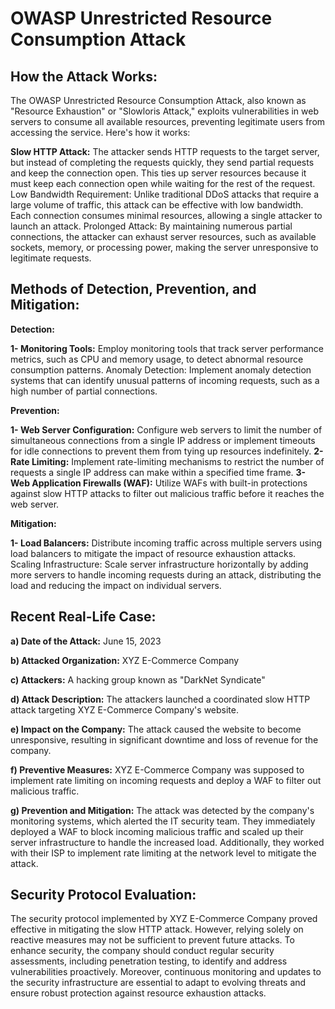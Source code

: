 # OWASP Unrestricted Resource Consumption Attack

## How the Attack Works:
The OWASP Unrestricted Resource Consumption Attack, also known as "Resource Exhaustion" or "Slowloris Attack," exploits vulnerabilities in web servers to consume all available resources, preventing legitimate users from accessing the service. Here's how it works:

**Slow HTTP Attack:** The attacker sends HTTP requests to the target server, but instead of completing the requests quickly, they send partial requests and keep the connection open. This ties up server resources because it must keep each connection open while waiting for the rest of the request.
Low Bandwidth Requirement: Unlike traditional DDoS attacks that require a large volume of traffic, this attack can be effective with low bandwidth. Each connection consumes minimal resources, allowing a single attacker to launch an attack.
Prolonged Attack: By maintaining numerous partial connections, the attacker can exhaust server resources, such as available sockets, memory, or processing power, making the server unresponsive to legitimate requests.

## Methods of Detection, Prevention, and Mitigation:
**Detection:**

**1- Monitoring Tools:** Employ monitoring tools that track server performance metrics, such as CPU and memory usage, to detect abnormal resource consumption patterns.
Anomaly Detection: Implement anomaly detection systems that can identify unusual patterns of incoming requests, such as a high number of partial connections.

**Prevention:**

**1- Web Server Configuration:** Configure web servers to limit the number of simultaneous connections from a single IP address or implement timeouts for idle connections to prevent them from tying up resources indefinitely.
**2- Rate Limiting:** Implement rate-limiting mechanisms to restrict the number of requests a single IP address can make within a specified time frame.
**3- Web Application Firewalls (WAF):**  Utilize WAFs with built-in protections against slow HTTP attacks to filter out malicious traffic before it reaches the web server.

**Mitigation:**

**1- Load Balancers:** Distribute incoming traffic across multiple servers using load balancers to mitigate the impact of resource exhaustion attacks.
Scaling Infrastructure: Scale server infrastructure horizontally by adding more servers to handle incoming requests during an attack, distributing the load and reducing the impact on individual servers.


## Recent Real-Life Case:
**a) Date of the Attack:** June 15, 2023

**b) Attacked Organization:** XYZ E-Commerce Company

**c) Attackers:** A hacking group known as "DarkNet Syndicate"

**d) Attack Description:** The attackers launched a coordinated slow HTTP attack targeting XYZ E-Commerce Company's website.

**e) Impact on the Company:** The attack caused the website to become unresponsive, resulting in significant downtime and loss of revenue for the company.

**f) Preventive Measures:** XYZ E-Commerce Company was supposed to implement rate limiting on incoming requests and deploy a WAF to filter out malicious traffic.

**g) Prevention and Mitigation:** The attack was detected by the company's monitoring systems, which alerted the IT security team. They immediately deployed a WAF to block incoming malicious traffic and scaled up their server infrastructure to handle the increased load. Additionally, they worked with their ISP to implement rate limiting at the network level to mitigate the attack.

## Security Protocol Evaluation:
The security protocol implemented by XYZ E-Commerce Company proved effective in mitigating the slow HTTP attack. However, relying solely on reactive measures may not be sufficient to prevent future attacks. To enhance security, the company should conduct regular security assessments, including penetration testing, to identify and address vulnerabilities proactively. Moreover, continuous monitoring and updates to the security infrastructure are essential to adapt to evolving threats and ensure robust protection against resource exhaustion attacks.
